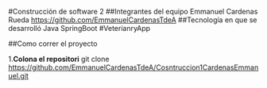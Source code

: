 #Construcción de software 2
##Integrantes del equipo
Emmanuel Cardenas Rueda https://github.com/EmmanuelCardenasTdeA
##Tecnología en que se desarrolló
Java SpringBoot
#VeterianryApp

##Como correr el proyecto

1.**Colona el repositori**
git clone https://github.com/EmmanuelCardenasTdeA/Cosntruccion1CardenasEmmanuel.git


